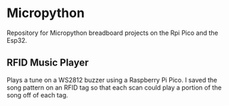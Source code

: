 # Micropython
Repository for Micropython breadboard projects on the Rpi Pico and the Esp32.

## RFID Music Player
Plays a tune on a WS2812 buzzer using a Raspberry Pi Pico. I saved the song pattern on an RFID tag so that each scan could play a portion of the song off of each tag.
